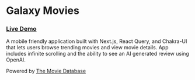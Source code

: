 # Galaxy Movies

### [Live Demo](https://galaxy-movies.vercel.app/)

A mobile friendly application built with Next.js, React Query, and Chakra-UI that lets users browse trending movies and view movie details.
App includes infinite scrolling and the ability to see an AI generated review using OpenAI.

Powered by [The Movie Database](https://www.themoviedb.org/)
